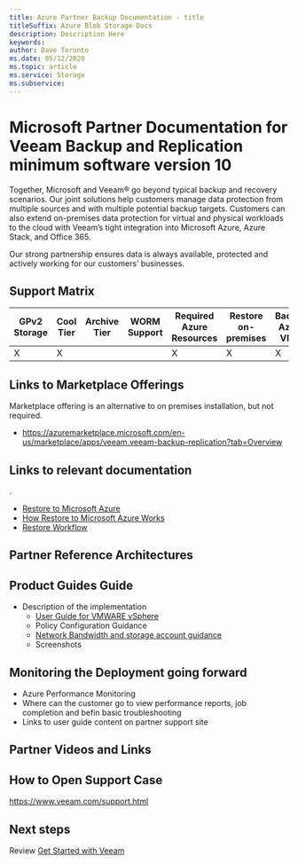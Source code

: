 ```yaml
---
title: Azure Partner Backup Documentation - title
titleSuffix: Azure Blob Storage Docs
description: Description Here
keywords:
author: Dave Toronto
ms.date: 05/12/2020
ms.topic: article
ms.service: Storage
ms.subservice: 
---
```


# Microsoft Partner Documentation for Veeam Backup and Replication minimum software version 10
Together, Microsoft and Veeam® go beyond typical backup and recovery scenarios. Our joint solutions help customers manage data protection from multiple sources and with multiple potential backup targets. Customers can also extend on-premises data protection for virtual and physical workloads to the cloud with Veeam’s tight integration into Microsoft Azure, Azure Stack, and Office 365.

Our strong partnership ensures data is always available, protected and actively working for our customers’ businesses. 

## Support Matrix

| GPv2<br>Storage | Cool<br>Tier | Archive<br>Tier | WORM<br>Support | Required Azure<br>Resources | Restore<br>on-<br>premises | Backup<br>Azure VM's | Backup<br>Azure Files | Backup<br>Azure Blob |
|--------|--------|--------|--------|--------|--------|--------|--------|--------|
| X | X |   |   | X | X | X | X |   |

## Links to Marketplace Offerings
Marketplace offering is an alternative to on premises installation, but not required.

- https://azuremarketplace.microsoft.com/en-us/marketplace/apps/veeam.veeam-backup-replication?tab=Overview

## Links to relevant documentation
.

- [Restore to Microsoft Azure](https://helpcenter.veeam.com/docs/backup/vsphere/restore_azure.html?ver=100)
- [How Restore to Microsoft Azure Works](https://helpcenter.veeam.com/docs/backup/vsphere/restore_azure_hiw.html?ver=100)
- [Restore Workflow](https://helpcenter.veeam.com/docs/backup/vsphere/restore_azure_administration.html?ver=100)

## Partner Reference Architectures


## Product Guides Guide
- Description of the implementation
  - [User Guide for VMWARE vSphere](http://microsoft.com)
  - Policy Configuration Guidance
  - [Network Bandwidth and storage account guidance](http://rps.dewin.me/bandwidth/)
  - Screenshots

## Monitoring the Deployment going forward
- Azure Performance Monitoring
- Where can the customer go to view performance reports, job completion and befin basic troubleshooting
- Links to user guide content on partner support site

## Partner Videos and Links

## How to Open Support Case
https://www.veeam.com/support.html

## Next steps

Review [Get Started with Veeam](https://www.veeam.com/)
